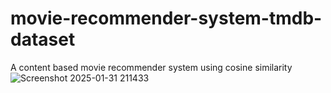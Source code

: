# movie-recommender-system-tmdb-dataset
A content based movie recommender system using cosine similarity
![Screenshot 2025-01-31 211433](https://github.com/user-attachments/assets/c6ab0c4e-52cb-4d65-b106-c4a69e011e22)
